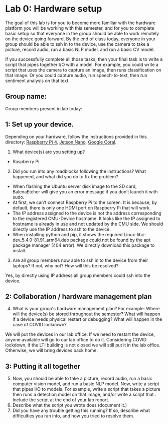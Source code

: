 Lab 0: Hardware setup
===
The goal of this lab is for you to become more familiar with the hardware platform you will be working with this semester, and for you to complete basic setup so that everyone in the group should be able to work remotely on the device going forward. By the end of class today, everyone in your group should be able to ssh in to the device, use the camera to take a picture, record audio, run a basic NLP model, and run a basic CV model. 

If you successfully complete all those tasks, then your final task is to write a script that pipes together I/O with a model. For example, you could write a script that uses the camera to capture an image, then runs classification on that image. Or you could capture audio, run speech-to-text, then run sentiment analysis on that text.

Group name:
---
Group members present in lab today:

1: Set up your device.
----
Depending on your hardware, follow the instructions provided in this directory: [Raspberry Pi 4](https://github.com/strubell/11-767/blob/main/labs/lab0-setup/setup-rpi4.md), [Jetson Nano](https://github.com/strubell/11-767/blob/main/labs/lab0-setup/setup-jetson.md), [Google Coral](https://coral.ai/docs/dev-board/get-started/). 
1. What device(s) are you setting up?

- Raspberry Pi.

2. Did you run into any roadblocks following the instructions? What happened, and what did you do to fix the problem?
- When flashing the Ubuntu server disk image to the SD card, BalenaEtcher will give you an error message if you don’t launch it with sudo.
- At first, we can’t connect Raspberry Pi to the screen. It is because, by default, there is only one HDMI port on Raspberry Pi that will work. 
- The IP address assigned to the device is not the address corresponding to the registered CMU-Device hostname. It looks like the IP assigned to hostname is already in use and not updated by the CMU side. We should directly use the IP address to ssh to the device.
- When installing python and pip, it shows the required Linux-libc-dev_5.4.0-81.91_arm64.deb package could not be found by the apt package manager (404 error). We directly download this package to install.
3. Are all group members now able to ssh in to the device from their laptops? If not, why not? How will this be resolved?

Yes, by directly using IP address all group members could ssh into the device.

2: Collaboration / hardware management plan
----
4. What is your group's hardware management plan? For example: Where will the device(s) be stored throughout the semester? What will happen if a device needs physical restart or debugging? What will happen in the case of COVID lockdown?

We will put the devices in our lab office. If we need to restart the device, anyone available will go to our lab office to do it. Considering COVID lockdown, if the LTI building is not closed we will still put it in the lab office. Otherwise, we will bring devices back home.


3: Putting it all together
----
5. Now, you should be able to take a picture, record audio, run a basic computer vision model, and run a basic NLP model. Now, write a script that pipes I/O to models. For example, write a script that takes a picture then runs a detection model on that image, and/or write a script that . Include the script at the end of your lab report.
6. Describe what the script you wrote does (document it.) 
7. Did you have any trouble getting this running? If so, describe what difficulties you ran into, and how you tried to resolve them.

